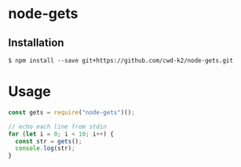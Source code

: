 # node-gets

## Installation

```
$ npm install --save git+https://github.com/cwd-k2/node-gets.git
```

# Usage

```js
const gets = require("node-gets")();

// echo each line from stdin
for (let i = 0; i < 10; i++) {
  const str = gets();
  console.log(str);
}
```
